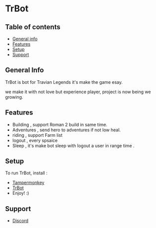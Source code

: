 # TrBot

## Table of contents
* [General info](#general-info)
* [Features](#features)
* [Setup](#setup)
* [Support](#Support)



## General Info 
  TrBot is bot for Travian Legends  it's make the game esay.
  
  we make it with not love but experience player, 
  project is now being we growing.
 
 
 
 
 
## Features
* Building , support Roman 2 build in same time.
* Adventures , send hero to adventures if not low heal.
* riding , support Farm list 
* logout , every spsaice 
* Sleep , it's make bot sleep with logout a user in range time . 




## Setup
To run TrBot, install :  
* [Tampermonkey](https://www.tampermonkey.net/) 
* [TrBot](https://raw.githubusercontent.com/Mashari-KSA/TrBot/main/TrBot.js) 
* Enjoy!   :) 



## Support

  * [Discord](https://discord.com/users/292462820191109122) 
